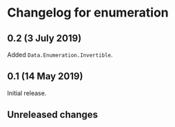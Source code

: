 # Changelog for enumeration

## 0.2 (3 July 2019)

Added `Data.Enumeration.Invertible`.

## 0.1 (14 May 2019)

Initial release.

## Unreleased changes
